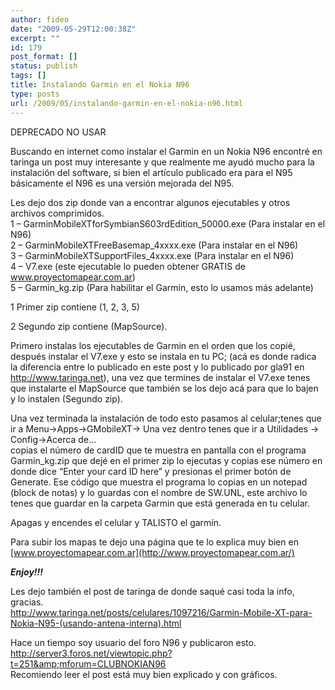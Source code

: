 ```yaml
---
author: fideo
date: "2009-05-29T12:00:38Z"
excerpt: ""
id: 179
post_format: []
status: publish
tags: []
title: Instalando Garmin en el Nokia N96
type: posts
url: /2009/05/instalando-garmin-en-el-nokia-n96.html
---
```

DEPRECADO NO USAR

Buscando en internet como instalar el Garmin en un Nokia N96 encontré en taringa un post muy interesante y que realmente me ayudó mucho para la instalación del software, si bien el artículo publicado era para el N95 básicamente el N96 es una versión mejorada del N95.

Les dejo dos zip donde van a encontrar algunos ejecutables y otros archivos comprimidos.  
1 – GarminMobileXTforSymbianS603rdEdition\_50000.exe (Para instalar en el N96)  
2 – GarminMobileXTFreeBasemap\_4xxxx.exe (Para instalar en el N96)  
3 – GarminMobileXTSupportFiles\_4xxxx.exe (Para instalar en el N96)  
4 – V7.exe (este ejecutable lo pueden obtener GRATIS de www.proyectomapear.com.ar)  
5 – Garmin\_kg.zip (Para habilitar el Garmin, esto lo usamos más adelante)

1 Primer zip contiene (1, 2, 3, 5)

2 Segundo zip contiene (MapSource).

Primero instalas los ejecutables de Garmin en el orden que los copié, después instalar el V7.exe y esto se instala en tu PC; (acá es donde radica la diferencia entre lo publicado en este post y lo publicado por gla91 en http://www.taringa.net), una vez que termines de instalar el V7.exe tenes que instalarte el MapSource que también se los dejo acá para que lo bajen y lo instalen (Segundo zip).

Una vez terminada la instalación de todo esto pasamos al celular;tenes que ir a Menu-&gt;Apps-&gt;GMobileXT-&gt; Una vez dentro tenes que ir a Utilidades -&gt; Config-&gt;Acerca de…  
copias el número de cardID que te muestra en pantalla con el programa Garmin\_kg.zip que dejé en el primer zip lo ejecutas y copias ese número en donde dice “Enter your card ID here” y presionas el primer botón de Generate. Ese código que muestra el programa lo copias en un notepad (block de notas) y lo guardas con el nombre de SW.UNL, este archivo lo tenes que guardar en la carpeta Garmin que está generada en tu celular.

Apagas y encendes el celular y TALISTO el garmín.

Para subir los mapas te dejo una página que te lo explica muy bien en [www.proyectomapear.com.ar](http://www.proyectomapear.com.ar/)

***Enjoy!!!***

Les dejo también el post de taringa de donde saqué casi toda la info, gracias.  
http://www.taringa.net/posts/celulares/1097216/Garmin-Mobile-XT-para-Nokia-N95-(usando-antena-interna).html

Hace un tiempo soy usuario del foro N96 y publicaron esto.  
http://server3.foros.net/viewtopic.php?t=251&amp;mforum=CLUBNOKIAN96  
Recomiendo leer el post está muy bien explicado y con gráficos.
